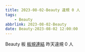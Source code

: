 ```yaml
---
title: 2023-08-02-Beauty 違規 0 人
tags:
    - Beauty
abbrlink: 2023-08-02-Beauty
date: Beauty-2023-08-02 12:00:00
---
```

Beauty 板 [板規連結](https://www.ptt.cc/bbs/Beauty/M.1630069980.A.84B.html)
昨天違規 0 人
